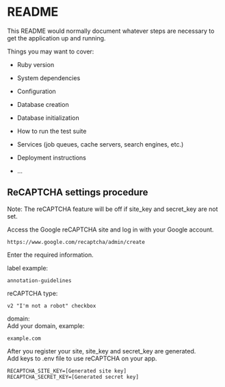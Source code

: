 # README

This README would normally document whatever steps are necessary to get the
application up and running.

Things you may want to cover:

* Ruby version

* System dependencies

* Configuration

* Database creation

* Database initialization

* How to run the test suite

* Services (job queues, cache servers, search engines, etc.)

* Deployment instructions

* ...

## ReCAPTCHA settings procedure
Note: The reCAPTCHA feature will be off if site_key and secret_key are not set.

Access the Google reCAPTCHA site and log in with your Google account.
```
https://www.google.com/recaptcha/admin/create
```

Enter the required information.

label example:
```
annotation-guidelines
```

reCAPTCHA type:
```
v2 "I'm not a robot" checkbox
```

domain:  
Add your domain, example:
```
example.com
```

After you register your site, site_key and secret_key are generated.  
Add keys to .env file to use reCAPTCHA on your app.
```
RECAPTCHA_SITE_KEY=[Generated site key]
RECAPTCHA_SECRET_KEY=[Generated secret key]
```
